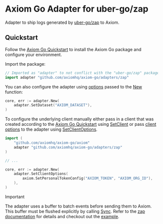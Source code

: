 # Axiom Go Adapter for uber-go/zap

Adapter to ship logs generated by [uber-go/zap](https://github.com/uber-go/zap)
to Axiom.

## Quickstart

Follow the [Axiom Go Quickstart](https://github.com/axiomhq/axiom-go#quickstart)
to install the Axiom Go package and configure your environment.

Import the package:

```go
// Imported as "adapter" to not conflict with the "uber-go/zap" package.
import adapter "github.com/axiomhq/axiom-go/adapters/zap"
```

You can also configure the adapter using [options](https://pkg.go.dev/github.com/axiomhq/axiom-go/adapters/zap#Option)
passed to the [New](https://pkg.go.dev/github.com/axiomhq/axiom-go/adapters/zap#New)
function:

```go
core, err := adapter.New(
    adapter.SetDataset("AXIOM_DATASET"),
)
```

To configure the underlying client manually either pass in a client that was
created according to the [Axiom Go Quickstart](https://github.com/axiomhq/axiom-go#quickstart)
using [SetClient](https://pkg.go.dev/github.com/axiomhq/axiom-go/adapters/zap#SetClient)
or pass [client options](https://pkg.go.dev/github.com/axiomhq/axiom-go/axiom#Option)
to the adapter using [SetClientOptions](https://pkg.go.dev/github.com/axiomhq/axiom-go/adapters/zap#SetClientOptions).

```go
import (
    "github.com/axiomhq/axiom-go/axiom"
    adapter "github.com/axiomhq/axiom-go/adapters/zap"
)

// ...

core, err := adapter.New(
    adapter.SetClientOptions(
        axiom.SetPersonalTokenConfig("AXIOM_TOKEN", "AXIOM_ORG_ID"),
    ),
)
```

> [!IMPORTANT]
> The adapter uses a buffer to batch events before sending them to Axiom. This
> buffer must be flushed explicitly by calling
> [Sync](https://pkg.go.dev/github.com/axiomhq/axiom-go/adapters/zap#WriteSyncer.Sync).
> Refer to the
> [zap documentation](https://pkg.go.dev/go.uber.org/zap/zapcore#WriteSyncer)
> for details and checkout out the [example](../../examples/zap/main.go).
